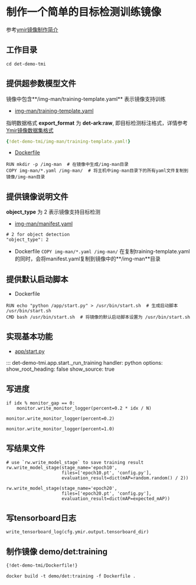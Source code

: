 # 制作一个简单的目标检测训练镜像

参考[ymir镜像制作简介](../overview/ymir-executor.md)

## 工作目录
```
cd det-demo-tmi
```

## 提供超参数模型文件

镜像中包含**/img-man/training-template.yaml** 表示镜像支持训练

- [img-man/training-template.yaml](https://github.com/modelai/ymir-executor-fork/tree/ymir-dev/det-demo-tmi/img-man/training-template.yaml)

指明数据格式 **export_format** 为 **det-ark:raw**, 即目标检测标注格式，详情参考[Ymir镜像数据集格式](../overview/dataset-format.md)

```yaml
{!det-demo-tmi/img-man/training-template.yaml!}
```

- [Dockerfile](https://github.com/modelai/ymir-executor-fork/tree/ymir-dev/det-demo-tmi/Dockerfile)

```
RUN mkdir -p /img-man  # 在镜像中生成/img-man目录
COPY img-man/*.yaml /img-man/  # 将主机中img-man目录下的所有yaml文件复制到镜像/img-man目录
```

## 提供镜像说明文件

**object_type** 为 2 表示镜像支持目标检测

- [img-man/manifest.yaml](https://github.com/modelai/ymir-executor-fork/tree/ymir-dev/det-demo-tmi/img-man/manifest.yaml)
```
# 2 for object detection
"object_type": 2
```

- Dockerfile
`COPY img-man/*.yaml /img-man/` 在复制training-template.yaml的同时，会将manifest.yaml复制到镜像中的**/img-man**目录

## 提供默认启动脚本

- Dockerfile
```
RUN echo "python /app/start.py" > /usr/bin/start.sh  # 生成启动脚本 /usr/bin/start.sh
CMD bash /usr/bin/start.sh  # 将镜像的默认启动脚本设置为 /usr/bin/start.sh
```

## 实现基本功能

- [app/start.py](https://github.com/modelai/ymir-executor-fork/tree/ymir-dev/det-demo-tmi/app/start.py)

::: det-demo-tmi.app.start._run_training
    handler: python
    options:
      show_root_heading: false
      show_source: true

## 写进度

```
if idx % monitor_gap == 0:
    monitor.write_monitor_logger(percent=0.2 * idx / N)

monitor.write_monitor_logger(percent=0.2)

monitor.write_monitor_logger(percent=1.0)
```

## 写结果文件

```
# use `rw.write_model_stage` to save training result
rw.write_model_stage(stage_name='epoch10',
                     files=['epoch10.pt', 'config.py'],
                     evaluation_result=dict(mAP=random.random() / 2))

rw.write_model_stage(stage_name='epoch20',
                     files=['epoch20.pt', 'config.py'],
                     evaluation_result=dict(mAP=expected_mAP))
```

## 写tensorboard日志

```
write_tensorboard_log(cfg.ymir.output.tensorboard_dir)
```

## 制作镜像 demo/det:training

```dockerfile
{!det-demo-tmi/Dockerfile!}
```

```
docker build -t demo/det:training -f Dockerfile .
```
